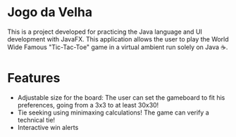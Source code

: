 # Jogo da Velha
This is a project developed for practicing the Java language and UI development with JavaFX. This application allows the user to play the World Wide Famous "Tic-Tac-Toe" game in a virtual ambient run solely on Java ☕.
# Features
* Adjustable size for the board:
  The user can set the gameboard to fit his preferences, going from a 3x3 to at least 30x30!
* Tie seeking using minimaxing calculations!
  The game can verify a technical tie!
* Interactive win alerts
  
